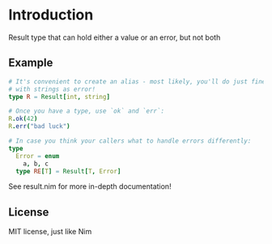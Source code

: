 # Introduction

Result type that can hold either a value or an error, but not both

## Example

```nim
# It's convenient to create an alias - most likely, you'll do just fine
# with strings as error!
type R = Result[int, string]

# Once you have a type, use `ok` and `err`:
R.ok(42)
R.err("bad luck")

# In case you think your callers what to handle errors differently:
type
  Error = enum
    a, b, c
  type RE[T] = Result[T, Error]
```

See result.nim for more in-depth documentation!

## License

MIT license, just like Nim
